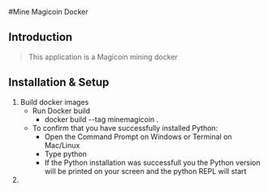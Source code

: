 #Mine Magicoin Docker

## Introduction

> This application is a Magicoin mining docker


## Installation & Setup
1. Build docker images
 	* Run Docker build
 	    * docker build  --tag minemagicoin .
 	* To confirm that you have successfully installed Python:
		* Open the Command Prompt on Windows or Terminal on Mac/Linux
		* Type python
		* If the Python installation was successfull you the Python version will be printed on your screen and the python REPL will start
2. 